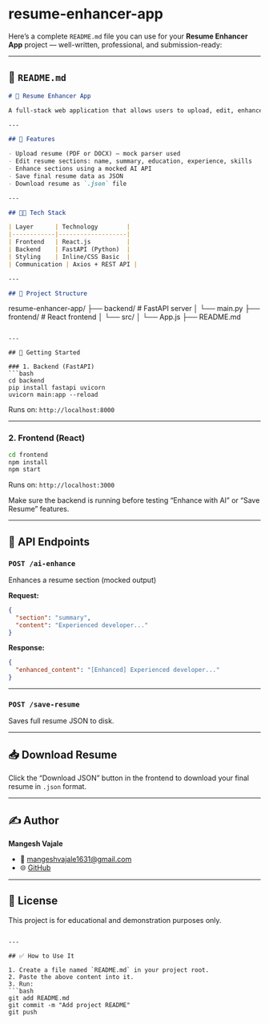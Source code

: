 # resume-enhancer-app

Here’s a complete `README.md` file you can use for your **Resume Enhancer App** project — well-written, professional, and submission-ready:

---

## 📄 `README.md`

```markdown
# 📝 Resume Enhancer App

A full-stack web application that allows users to upload, edit, enhance, and download their resumes with the help of AI.

---

## 📌 Features

- Upload resume (PDF or DOCX) — mock parser used
- Edit resume sections: name, summary, education, experience, skills
- Enhance sections using a mocked AI API
- Save final resume data as JSON
- Download resume as `.json` file

---

## 🧑‍💻 Tech Stack

| Layer      | Technology        |
|------------|-------------------|
| Frontend   | React.js          |
| Backend    | FastAPI (Python)  |
| Styling    | Inline/CSS Basic  |
| Communication | Axios + REST API |

---

## 🔧 Project Structure

```

resume-enhancer-app/
├── backend/            # FastAPI server
│   └── main.py
├── frontend/           # React frontend
│   └── src/
│       └── App.js
├── README.md

````

---

## 🚀 Getting Started

### 1. Backend (FastAPI)
```bash
cd backend
pip install fastapi uvicorn
uvicorn main:app --reload
````

Runs on: `http://localhost:8000`

---

### 2. Frontend (React)

```bash
cd frontend
npm install
npm start
```

Runs on: `http://localhost:3000`

Make sure the backend is running before testing “Enhance with AI” or “Save Resume” features.

---

## 🧪 API Endpoints

### `POST /ai-enhance`

Enhances a resume section (mocked output)

**Request:**

```json
{
  "section": "summary",
  "content": "Experienced developer..."
}
```

**Response:**

```json
{
  "enhanced_content": "[Enhanced] Experienced developer..."
}
```

---

### `POST /save-resume`

Saves full resume JSON to disk.

---

## 📥 Download Resume

Click the “Download JSON” button in the frontend to download your final resume in `.json` format.

---

## ✍️ Author

**Mangesh Vajale**

* 📧 [mangeshvajale1631@gmail.com](mailto:mangeshvajale1631@gmail.com)
* 🌐 [GitHub](https://github.com/mangeshvajale6340)

---

## 📃 License

This project is for educational and demonstration purposes only.

````

---

## ✅ How to Use It

1. Create a file named `README.md` in your project root.
2. Paste the above content into it.
3. Run:
```bash
git add README.md
git commit -m "Add project README"
git push
````

